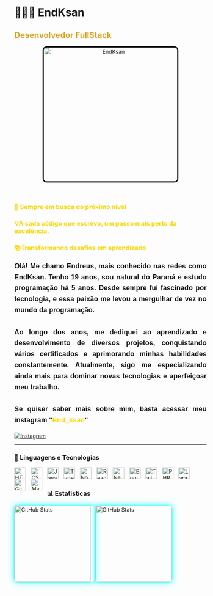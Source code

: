# 👩🏻‍💻 EndKsan

<h2 style="color: #DAA520;">Desenvolvedor FullStack</h2>

<a href="https://im.ge/i/363818671-18283504078133811-8068571488241351833-n.pNpOUW">
  <p align="center" style="display: flex; justify-content: center; align-items: center;">
    <img 
      src="[https://i.im.ge/2025/04/01/pNpOUW.363818671-18283504078133811-8068571488241351833-n.jpeg](https://im.ge/i/ChatGPT-Image-1-de-abr-de-2025-06-39-07.pN4gEW)" 
      alt="EndKsan" 
      style="border: 3px solid black; 
             width: 350px; 
             height: auto; 
             border-radius: 10px; 
            ">
  </p>
</a>

<br>

<h3 style="color: #FFD700;">🚀 Sempre em busca do próximo nível</h3>

<h3 style="color: #FFD700;">💡A cada código que escrevo, um passo mais perto da excelência.</h3>

<h3 style="color: #FFD700;">📚Transformando desafios em aprendizado</h3>

<strong>
  <p style="font-family: 'Arial', sans-serif; font-size: 18px; line-height: 1.6; text-align: justify;">
    Olá! Me chamo Endreus, mais conhecido nas redes como EndKsan. Tenho 19 anos, sou natural do Paraná e estudo programação há 5 anos. Desde sempre fui fascinado por tecnologia, e essa paixão me levou a mergulhar de vez no mundo da programação.
    <br><br>
    Ao longo dos anos, me dediquei ao aprendizado e desenvolvimento de diversos projetos, conquistando vários certificados e aprimorando minhas habilidades constantemente. Atualmente, sigo me especializando ainda mais para dominar novas tecnologias e aperfeiçoar meu trabalho.
    <br><br>
    Se quiser saber mais sobre mim, basta acessar meu instagram "<a href="https://www.instagram.com/end_ksan/" style="color: #FFD700; text-decoration: none;">End_ksan</a>"
  </p>
</strong>

<p align="left">
  <a href="https://www.instagram.com/end_ksan/">
    <img 
        alt="Instagram" 
        title="Instagram" 
        src="https://img.shields.io/badge/Instagram-6A0DAD?style=for-the-badge&logo=instagram&logoColor=white"
    />
  </a>
</p>

---

### 🤖 Linguagens e Tecnologias

<img 
    align="left" 
    alt="HTML"
    title="HTML" 
    width="30px" 
    style="padding-right: 10px;" 
    src="https://cdn.jsdelivr.net/gh/devicons/devicon@latest/icons/html5/html5-original.svg" 
/>
<img 
    align="left" 
    alt="CSS" 
    title="CSS"
    width="30px" 
    style="padding-right: 10px;" 
    src="https://cdn.jsdelivr.net/gh/devicons/devicon@latest/icons/css3/css3-original.svg" 
/>
<img 
    align="left" 
    alt="JavaScript" 
    title="JavaScript"
    width="30px" 
    style="padding-right: 10px;" 
    src="https://cdn.jsdelivr.net/gh/devicons/devicon@latest/icons/javascript/javascript-original.svg" 
/>
<img 
    align="left" 
    alt="TypeScript"
    title="TypeScript" 
    width="30px" 
    style="padding-right: 10px;" 
    src="https://cdn.jsdelivr.net/gh/devicons/devicon@latest/icons/typescript/typescript-original.svg" 
/>
<img 
    align="left" 
    alt="NodeJs"
    title="NodeJs" 
    width="30px" 
    style="padding-right: 10px;" 
    src="https://cdn.jsdelivr.net/gh/devicons/devicon@latest/icons/nodejs/nodejs-plain-wordmark.svg"
/>
<img 
    align="left" 
    alt="React"
    title="React" 
    width="30px" 
    style="padding-right: 10px;" 
    src="https://cdn.jsdelivr.net/gh/devicons/devicon@latest/icons/react/react-original.svg" 
/>
<img 
    align="left" 
    alt="Next.js" 
    title="Next.js"
    width="30px" 
    style="padding-right: 10px;" 
    src="https://cdn.jsdelivr.net/gh/devicons/devicon@latest/icons/nextjs/nextjs-original.svg" 
/>
<img 
    align="left" 
    alt="Bootstrap"
    title="Bootstrap" 
    width="30px" 
    style="padding-right: 10px;" 
    src="https://cdn.jsdelivr.net/gh/devicons/devicon@latest/icons/bootstrap/bootstrap-original.svg" 
/>
<img 
    align="left" 
    alt="Tailwind" 
    title="Tailwind"
    width="30px" 
    style="padding-right: 10px;" 
    src="https://cdn.jsdelivr.net/gh/devicons/devicon@latest/icons/tailwindcss/tailwindcss-original.svg" 
/>
<img 
    align="left" 
    alt="PHP" 
    title="PHP"
    width="30px" 
    style="padding-right: 10px;" 
    src="https://cdn.jsdelivr.net/gh/devicons/devicon@latest/icons/php/php-original.svg" 
/>
<img 
    align="left" 
    alt="Laravel" 
    title="Laravel"
    width="30px" 
    style="padding-right: 10px;" 
    src="https://cdn.jsdelivr.net/gh/devicons/devicon@latest/icons/laravel/laravel-original.svg" 
/>
<img 
    align="left" 
    alt="Git" 
    title="Git"
    width="30px" 
    style="padding-right: 10px;" 
    src="https://cdn.jsdelivr.net/gh/devicons/devicon@latest/icons/git/git-original.svg" 
/>
<img 
    align="left" 
    alt="MySQL" 
    title="MySQL"
    width="30px" 
    style="padding-right: 10px;" 
    src="https://cdn.jsdelivr.net/gh/devicons/devicon@latest/icons/mysql/mysql-original-wordmark.svg"
/>

<br/><br/>

### 📊 Estatísticas

<p>
  <img 
      align="left" 
      alt="GitHub Stats" 
      height="200" 
      style="padding-right: 10px; border-radius: 8px; 
             box-shadow: 0 0 10px rgba(0, 255, 255, 0.8), 0 0 20px rgba(0, 255, 255, 0.6);" 
      src="https://github-readme-stats.vercel.app/api?username=EndKsan&show_icons=true&theme=dark&include_all_commits=true&locale=pt-br" 
  />
  <img 
      align="left" 
      alt="GitHub Stats" 
      height="200" 
      style="border-radius: 8px; 
             box-shadow: 0 0 10px rgba(0, 255, 255, 0.8), 0 0 20px rgba(0, 255, 255, 0.6);" 
      src="https://github-readme-stats.vercel.app/api/top-langs/?username=EndKsan&theme=dark&layout=compact&custom_title=Tecnologias&langs_count=9" 
  />
</p>
